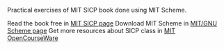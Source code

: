 Practical exercises of MIT SICP book done using MIT Scheme.

Read the book free in [MIT SICP page](http://mitpress.mit.edu/sicp/)
Download MIT Scheme in [MIT/GNU Scheme page](http://www.gnu.org/software/mit-scheme/)
Get more resources about SICP class in [MIT OpenCourseWare](http://ocw.mit.edu/courses/electrical-engineering-and-computer-science/6-001-structure-and-interpretation-of-computer-programs-spring-2005/)

